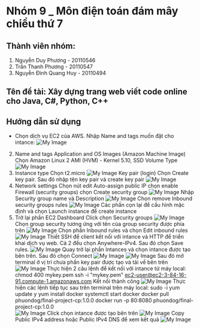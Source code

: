 # Nhóm 9 _ Môn điện toán đám mây chiều thứ 7
## Thành viên nhóm:
1. Nguyễn Duy Phương - 20110546
2. Trần Thanh Phương - 20110547
3. Nguyễn Đình Quang Huy - 20110494
## Tên đề tài: Xây dựng trang web viết code online cho Java, C#, Python, C++
## Hướng dẫn sử dụng
- Chọn dịch vụ EC2 của AWS.
Nhập Name and tags muốn đặt cho intance:
![My Image](D:\Desktop\image\image_2022-12-24_21-34-35.png)
2. Name and tags Application and OS Images (Amazon Machine Image)
Chọn Amazon Linux 2 AMI (HVM) - Kernel 5.10, SSD Volume Type
![My Image](D:\Desktop\image\image_2022-12-24_21-34-46.png)
3. Instance type
Chọn t2.micro
![My Image](D:\Desktop\image\image_2022-12-24_21-35-15.png)
Key pair (login)
Chọn Create key pair. Sau đó nhập tên key pair và create key pair
![My Image](D:\Desktop\image\image_2022-12-24_21-35-20.png)
3. Network settings 
Chọn nút edit
Auto-assign public IP chọn enable
Firewall (security groups) chọn Create security group
![My Image](D:\Desktop\image\image_2022-12-24_21-35-24.png) 
Nhập Security group name và Description
![My Image](D:\Desktop\image\image_2022-12-24_21-35-28.png)
Chọn remove Inbound security groups rules
![My Image](D:\Desktop\image\image_2022-12-24_21-35-31.png)
Các phần cọn lại để cấu hình mặc định và chọn Launch instance để create instance
4. Trở lại phần EC2 Dashboard
Click chọn Security groups
![My Image](D:\Desktop\image\image_2022-12-24_21-35-35.png) 
Chọn group security tương ứng với tên của group security được phía trên
![My Image](D:\Desktop\image\image_2022-12-24_21-35-39.png)
Chọn phần Inbound rules và chọn Edit inbound rules
![My Image](D:\Desktop\image\image_2022-12-24_21-35-42.png)
Thiết SSH để client kết nối với intance và HTTP để triển khai dịch vụ web. Cả 2 đều chọn Anywhere-IPv4. Sau đó chọn Save rules.
![My Image](D:\Desktop\image\image_2022-12-24_21-35-46.png)
Quay trở lại phần Intances và chọn intance được tạo bên trên. Sau đó chọn Connect
![My Image](D:\Desktop\image\image_2022-12-24_21-35-50.png) 
![My Image](D:\Desktop\image\image_2022-12-24_21-35-53.png)
Sau đó mở terminal ở vị trí chưa phần key pair được tạo và tải về bên trên
![My Image](D:\Desktop\image\image_2022-12-24_21-35-57.png)
Thực hiện 2 câu lệnh để kết nối với intance từ máy local:
chmod 400 mykey.pem
ssh -i "mykey.pem" ec2-user@ec2-3-84-16-91.compute-1.amazonaws.com
Kết nối thành công
![My Image](D:\Desktop\image\image_2022-12-24_21-36-01.png)
Thực hiện các lệnh tiếp tục sau trên terminal trên máy local:
sudo -i
yum update y
yum install docker
systemctl start docker
docker pull phuondog/final-project-cp:1.0.0
docker run -p 80:8080 phuondog/final-project-cp:1.0.0    
![My Image](D:\Desktop\image\image_2022-12-24_21-36-05.png)
Click chọn intance được tạo bên trên
![My Image](D:\Desktop\image\image_2022-12-24_21-36-09.png)
Copy Public IPv4 address hoặc Public IPv4 DNS để xem kết quả
![My Image](D:\Desktop\image\image_2022-12-24_21-36-12.png)






